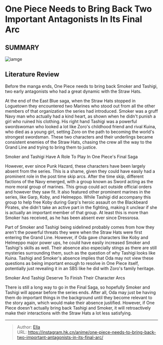 # One Piece Needs to Bring Back Two Important Antagonists In Its Final Arc


## SUMMARY 

![iamge](https://static1.srcdn.com/wordpress/wp-content/uploads/2023/09/smoker-and-tashigi-in-one-piece.jpg)

## Literature Review

Before the manga ends, One Piece needs to bring back Smoker and Tashigi, two early antagonists who had a great dynamic with the Straw Hats.





At the end of the East Blue saga, when the Straw Hats stopped in Loguetown they encountered two Marines who stood out from all the other members of that organization the series had introduced. Smoker was a gruff Navy man who actually had a kind heart, as shown when he didn&#39;t punish a girl who ruined his clothing. His right hand Tashigi was a powerful swordswoman who looked a lot like Zoro&#39;s childhood friend and rival Kuina, who died as a young girl, setting Zoro on the path to becoming the world&#39;s strongest swordsman. These two characters and their underlings became consistent enemies of the Straw Hats, chasing the crew all the way to the Grand Line and trying to bring them to justice.





 Smoker and Tashigi Have A Role To Play In One Piece&#39;s Final Saga 
          

However, ever since Punk Hazard, these characters have been largely absent from the series. This is a shame, given they could have easily had a prominent role in the post time skip arcs. After the time skip, different factions of the Navy emerged, with a group known as Sword acting as the more moral group of marines. This group could act outside official orders and however they saw fit. It also featured other prominent marines in the series, like Garp, Koby, and Helmeppo. While Tashigi did accompany this group to help free Koby during Garp&#39;s heroic assault on the Blackbeard Pirates, she didn&#39;t take an active part in the fighting, making it unclear if she is actually an important member of that group. At least this is more than Smoker has received, as he has been absent ever since Dressrosa.




Part of Smoker and Tashigi being sidelined probably comes from how they aren&#39;t the powerful threats they were when the Straw Hats were first entering the Grand Line. However, if Oda gave characters like Koby and Helmeppo major power ups, he could have easily increased Smoker and Tashigi&#39;s skills as well. Their absence also especially stings as there are still mysteries surrounding them, such as the question of why Tashigi looks like Kuina. Tashigi and Smoker&#39;s absence implies that Oda may not view these questions as being important enough to resolve in One Piece itself, potentially just revealing it in an SBS like he did with Zoro&#39;s family heritage.



 Smoker And Tashigi Deserve To Finish Their Character Arcs 
          

There is still a long way to go in the Final Saga, so hopefully Smoker and Tashigi will appear before the series ends. After all, Oda may just be having them do important things in the background until they become relevant to the story again, which would make their absence justified. However, if One Piece doesn&#39;t actually bring back Tashigi and Smoker, it will retroactively make their interactions with the Straw Hats a lot less satisfying.






---

> Author: [Ella](https://instagram.hk.cn/)  
> URL: https://instagram.hk.cn/anime/one-piece-needs-to-bring-back-two-important-antagonists-in-its-final-arc/  

